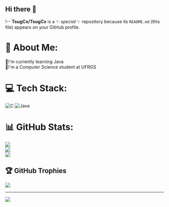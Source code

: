 ## Hi there 👋
!--
**TsugCx/TsugCx** is a ✨ _special_ ✨ repository because its `README.md` (this file) appears on your GitHub profile.

# 💫 About Me:
🌱I'm currently learning Java<br>📝I'm a Computer Science student at UFRGS


# 💻 Tech Stack:
![C](https://img.shields.io/badge/c-%2300599C.svg?style=for-the-badge&logo=c&logoColor=white) ![Java](https://img.shields.io/badge/java-%23ED8B00.svg?style=for-the-badge&logo=openjdk&logoColor=white)
# 📊 GitHub Stats:
![](https://github-readme-stats.vercel.app/api?username=TsugCx&theme=transparent&hide_border=true&include_all_commits=true&count_private=false)<br/>
![](https://github-readme-streak-stats.herokuapp.com/?user=TsugCx&theme=transparent&hide_border=true)<br/>
![](https://github-readme-stats.vercel.app/api/top-langs/?username=TsugCx&theme=transparent&hide_border=true&include_all_commits=true&count_private=false&layout=compact)

## 🏆 GitHub Trophies
![](https://github-profile-trophy.vercel.app/?username=TsugCx&theme=transparent&no-frame=true&no-bg=true&margin-w=4)

---
[![](https://visitcount.itsvg.in/api?id=TsugCx&icon=8&color=1)](https://visitcount.itsvg.in)

<!-- Proudly created with GPRM ( https://gprm.itsvg.in ) -->
